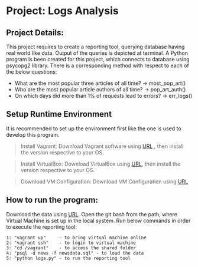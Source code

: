 Project: Logs Analysis
========================

Project Details:
-----------------
This project requires to create a reporting tool, querying database having 
real world like data. Output of the queries is depicted at terminal. A 
Python program is been created for this project, which connects to database 
using psycopg2 library. There is a corresponding method with respect to each 
of the below questions:

- What are the most popular three articles of all time?        -> most_pop_art()
- Who are the most popular article authors of all time?        -> pop_art_auth()
- On which days did more than 1% of requests lead to errors?   -> err_logs()

Setup Runtime Environment
--------------------------    
It is recommended to set up the environment first like the one is used to 
develop this program. 

> Install Vagrant: 
Download Vagrant software using [URL](https://www.vagrantup.com/downloads.html)
, then install the version respective to your OS.

> Install VirtualBox:
Download VirtualBox using [URL](https://www.virtualbox.org/wiki/Download_Old_Builds_5_1), then install the 
version respective to your OS.

> Download VM Configuration:
Download VM Configuration using [URL](https://s3.amazonaws.com/video.udacity-data.com/topher/2018/April/5acfbfa3_fsnd-virtual-machine/fsnd-virtual-machine.zip)    

How to run the program:
------------------------
Download the data using [URL](https://d17h27t6h515a5.cloudfront.net/topher/2016/August/57b5f748_newsdata/newsdata.zip). 
Open the git bash from the path, where Virtual Machine is set up in the local 
system. Run below commands in order to execute the reporting tool:

    1: "vagrant up"     - to bring virtual machine online
    2: "vagrant ssh"    - to login to virtual machine
    3: "cd /vagrant"    - to access the shared folder
    4: "psql -d news -f newsdata.sql" - to load the data
    5: "python logs.py" - to run the reporting tool  
